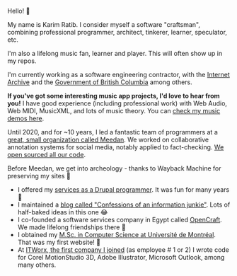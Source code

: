 Hello! :wave:

My name is Karim Ratib. I consider myself a software "craftsman", combining professional programmer, architect, tinkerer, learner, speculator, etc.

I'm also a lifelong music fan, learner and player. This will often show up in my repos.

I'm currently working as a software engineering contractor, with the [Internet Archive](https://web.archive.org) and the [Government of British Columbia](https://workbc.ca) among others.

<b>If you've got some interesting music app projects, I'd love to hear from you!</b> I have good experience (including professional work) with Web Audio, Web MIDI, MusicXML, and lots of music theory. You can [check my music demos here](https://blog.karimratib.me/demos/).  

Until 2020, and for ~10 years, I led a fantastic team of programmers at a [great, small organization called Meedan](https://meedan.com). We worked on collaborative annotation systems for social media, notably applied to fact-checking. [We open sourced all our code](https://github.com/meedan).

Before Meedan, we get into archeology - thanks to Wayback Machine for preserving my sites :raised_hands: 
- I offered my [services as a Drupal programmer](https://web.archive.org/web/20150511035727/http://thereisamoduleforthat.com/). It was fun for many years :tada:
- I maintained a [blog called "Confessions of an information junkie"](https://web.archive.org/web/20181029071954/http://infojunkie.karimratib.me/). Lots of half-baked ideas in this one :joy:
- I co-founded a software services company in Egypt called [OpenCraft](https://web.archive.org/web/20170422101115/http://www.open-craft.com/). We made lifelong friendships there :hugs:
- I obtained my [M.Sc. in Computer Science at Université de Montréal](https://web.archive.org/web/20021005070730/http://www.iro.umontreal.ca/~ratib/). That was my first website! :baby:
- At [ITWorx, the first company I joined](https://www.itworx.com/) (as employee # 1 or 2) I wrote code for Corel MotionStudio 3D, Adobe Illustrator, Microsoft Outlook, among many others.
